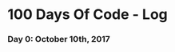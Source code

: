 # 100 Days Of Code - Log

### Day 0: October 10th, 2017
<!--
##### (delete me or comment me out)

**Today's Progress**: Just finished "Basic Front End Development Projects" on Free Code Camp, and will be starting the next section, Basic JavaScript

**Thoughts:** Still not feeling super adept with Bootstrap, but I am starting to understand it better. Able to get thing to work the way I want more and more, without running to look it up every five minutes :) I definately am feeling more confident after doing these projects than I did even just a few days ago. Its so fun and exciting!

**Link to work:** [Build a Personal Portfolio Project, Free Code Camp], ( https://codepen.io/wildefyre116/full/GMezLj )

<!--### Day 0: February 30, 2016 (Example 2)
##### (delete me or comment me out)

<!--**Today's Progress**: Fixed CSS, worked on canvas functionality for the app.

<!--**Thoughts**: I really struggled with CSS, but, overall, I feel like I am slowly getting better at it. Canvas is still new for me, but I managed to figure out some basic functionality.

<!--**Link(s) to work**: [Calculator App](http://www.example.com)


<!--### Day 1: June 27, Monday

<!--**Today's Progress**: I've gone through many exercises on FreeCodeCamp.

<!--**Thoughts** I've recently started coding, and it's a great feeling when I finally solve an algorithm challenge after a lot of attempts and hours spent.

<!--**Link(s) to work**
1. [Find the Longest Word in a String](https://www.freecodecamp.com/challenges/find-the-longest-word-in-a-string)
2. [Title Case a Sentence](https://www.freecodecamp.com/challenges/title-case-a-sentence)-->
